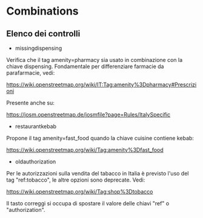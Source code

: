 # Combinations

## Elenco dei controlli

- missingdispensing

Verifica che il tag amenity=pharmacy sia usato in combinazione con la chiave dispensing. Fondamentale per differenziare farmacie da parafarmacie, vedi:

https://wiki.openstreetmap.org/wiki/IT:Tag:amenity%3Dpharmacy#Prescrizioni

Presente anche su:

https://josm.openstreetmap.de/josmfile?page=Rules/ItalySpecific

- restaurantkebab

Propone il tag amenity=fast_food quando la chiave cuisine contiene kebab:

https://wiki.openstreetmap.org/wiki/Tag:amenity%3Dfast_food

- oldauthorization

Per le autorizzazioni sulla vendita del tabacco in Italia è previsto l'uso del tag "ref:tobacco", le altre opzioni sono deprecate. Vedi:

https://wiki.openstreetmap.org/wiki/Tag:shop%3Dtobacco

Il tasto correggi si occupa di spostare il valore delle chiavi "ref" o "authorization".
